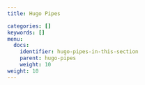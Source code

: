 ```yaml
---
title: Hugo Pipes

categories: []
keywords: []
menu:
  docs:
    identifier: hugo-pipes-in-this-section
    parent: hugo-pipes
    weight: 10
weight: 10
---
```

